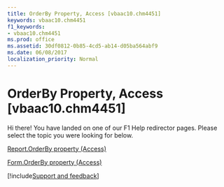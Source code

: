 ```yaml
---
title: OrderBy Property, Access [vbaac10.chm4451]
keywords: vbaac10.chm4451
f1_keywords:
- vbaac10.chm4451
ms.prod: office
ms.assetid: 30df0812-0b85-4cd5-ab14-d05ba564abf9
ms.date: 06/08/2017
localization_priority: Normal
---
```



# OrderBy Property, Access [vbaac10.chm4451]

Hi there! You have landed on one of our F1 Help redirector pages. Please select the topic you were looking for below.

[Report.OrderBy property (Access)](http://msdn.microsoft.com/library/1939157c-12ad-2e58-bf4c-22c04a6c4366%28Office.15%29.aspx)

[Form.OrderBy property (Access)](http://msdn.microsoft.com/library/6ca9c25e-9f16-1f08-1ac3-6f19761f9f55%28Office.15%29.aspx)

[!include[Support and feedback](~/includes/feedback-boilerplate.md)]